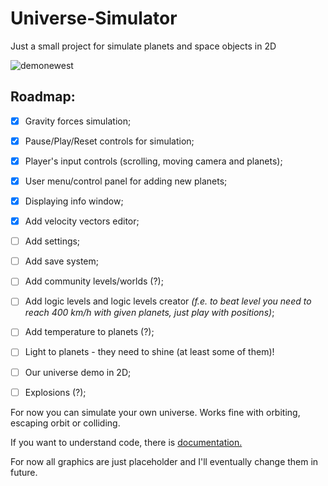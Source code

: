# Universe-Simulator

Just a small project for simulate planets and space objects in 2D

![demonewest](https://user-images.githubusercontent.com/20907620/214847010-b0f69665-5f49-43ab-b3e9-9abffe01ba6e.gif)


## Roadmap:

- [x] Gravity forces simulation;
- [x] Pause/Play/Reset controls for simulation;
- [x] Player's input controls (scrolling, moving camera and planets);
- [x] User menu/control panel for adding new planets;
- [x] Displaying info window;
- [x] Add velocity vectors editor;
- [ ] Add settings;
- [ ] Add save system;
- [ ] Add community levels/worlds (?);
- [ ] Add logic levels and logic levels creator *(f.e. to beat level you need to reach 400 km/h with given planets, just play with positions)*;
- [ ] Add temperature to planets (?); 
- [ ] Light to planets - they need to shine (at least some of them)!
- [ ] Our universe demo in 2D;
- [ ] Explosions (?);


For now you can simulate your own universe. Works fine with orbiting, escaping orbit or colliding. 

If you want to understand code, there is [documentation.](./Code%20Documentation)

For now all graphics are just placeholder and I'll eventually change them in future.

